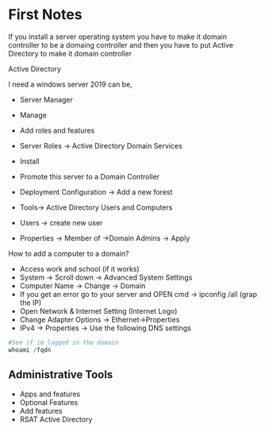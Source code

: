 # First Notes

If you install a server operating system you have to make it domain controller to be a domaing controller and then you have to put Active Directory to make it domain controller



Active Directory

I need a windows server 2019 can be,&#x20;

* Server Manager&#x20;
* Manage
* Add roles and features
* Server Roles -> Active Directory Domain Services
* Install
* Promote this server to a Domain Controller
* Deployment Configuration -> Add a new forest



* Tools-> Active Directory Users and Computers
* Users -> create new user&#x20;
* Properties -> Member of ->Domain Admins -> Apply

How to add a computer to a domain?

* Access work and school (if it works)
* System -> Scroll down -> Advanced System Settings
* Computer Name -> Change -> Domain
* If you get an error go to your server and OPEN cmd -> ipconfig /all (grap the IP)
* Open Network & Internet Setting (Internet Logo)
* Change Adapter Options -> Ethernet->Properties
* IPv4 -> Properties -> Use the following DNS settings



```powershell
#See if im logged in the domain
whoami /fqdn
```



## Administrative Tools

* Apps and features
* Optional Features
* Add features
* RSAT Active Directory
